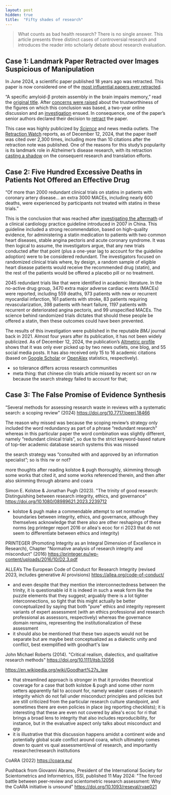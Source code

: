 ```yaml
---
layout: post
hidden: true
title:  "Fifty shades of research"
---
```


<!---
Doctoral Seminar, Collaborative Specialization in Global Health
CHL5701H Syllabus [fall 2024/winter 2025]

First Assignment
i) All students will be required to prepare an article for submission to Juxtaposition
(https://juxtamagazine.org/) or another publication venue of your choice (e.g.
DLSPH’s Centre for Global Health’s newsletter, the Conversation, etc.) in
consultation with the instructor. The objective of this assignment is to develop skills
for communicating research to non-academic audiences. Students are encouraged
to consider articles related to current events, talks, symposia, and their own
research. Please submit to the instructor by December 12th, 2024 at the latest for
feedback before submitting to the publication venue. 
--->

> What counts as bad health research? There is no single answer. This article presents three distinct cases of controversial research and introduces the reader into scholarly debate about research evaluation.

## Case 1: Landmark Paper Retracted over Images Suspicious of Manipulation

In June 2024, a scientific paper published 18 years ago was retracted. This paper is now considered one of the [most influential papers ever retracted](https://retractionwatch.com/the-retraction-watch-leaderboard/top-10-most-highly-cited-retracted-papers/).

“A specific amyloid-β protein assembly in the brain impairs memory,” read the [original title](https://doi.org/10.1038/nature04533). After [concerns were raised](https://pubpeer.com/publications/8FF7E6996524B73ACB4A9EF5C0AACF#) about the trustworthiness of the figures on which this conclusion was based, a two-year online discussion and an [investigation](https://www.science.org/content/article/potential-fabrication-research-images-threatens-key-theory-alzheimers-disease) ensued. In consequence, one of the paper’s senior authors declared their decision to [retract](https://doi.org/10.1038/s41586-024-07691-8) the paper.

This case was highly publicized by _[Science](https://www.science.org/content/article/researchers-plan-retract-landmark-alzheimers-paper-containing-doctored-images)_ and news media outlets. The [Retraction Watch](https://retractionwatch.com/the-retraction-watch-leaderboard/top-10-most-highly-cited-retracted-papers/) reports, as of December 12, 2024, that the paper itself was cited over 2,300 times, including more than 10 citations after the retraction note was published. One of the reasons for this study’s popularity is its landmark role in Alzheimer’s disease research, with its retraction [casting a shadow](https://en.wikipedia.org/wiki/Sylvain_Lesn%C3%A9#Impact_on_Alzheimer's_research) on the consequent research and translation efforts.

## Case 2: Five Hundred Excessive Deaths in Patients Not Offered an Effective Drug

“Of more than 2000 redundant clinical trials on statins in patients with coronary artery disease… an extra 3000 MACEs, including nearly 600 deaths, were experienced by participants not treated with statins in these trials.”

This is the conclusion that was reached after [investigating the aftermath](https://doi.org/10.1136/bmj.n48 ) of a clinical cardiology practice guideline introduced in 2007 in China. This guideline included a strong recommendation, based on high-quality evidence, for administering a statin medication to patients with two common heart diseases, stable angina pectoris and acute coronary syndrome. It was then logical to assume, the investigators argue, that any new trials conducted after that point (plus a one-year lag to account for the guideline adoption) were to be considered redundant. The investigators focused on randomized clinical trials where, by design, a random sample of eligible heart disease patients would receive the recommended drug (statin), and the rest of the patients would be offered a placebo pill or no treatment.

2045 redundant trials like that were identified in academic literature. In the no-active drug group, 3470 extra major adverse cardiac events (MACEs) were reported, including 559 deaths, 973 patients with new or recurrent myocardial infarction, 161 patients with stroke, 83 patients requiring revascularization, 398 patients with heart failure, 1197 patients with recurrent or deteriorated angina pectoris, and 99 unspecified MACEs. The science behind randomized trials dictates that should these people be offered a statin, then these outcomes could have been prevented.

The results of this investigation were published in the reputable _BMJ_ journal back in 2021. Almost four years after its publication, it has not been widely publicized. As of December 12, 2024, the publication’s [Altmetric profile](https://www.altmetric.com/details/99262997) shows that it was only ever picked up by two news outlets, one blog, and 55 social media posts. It has also received only 15 to 16 academic citations (based on [Google Scholar](https://scholar.google.com/scholar?cites=13369986014045436949) or [OpenAlex](https://openalex.org/works?filter=cites%3Aw3129053163) statistics, respectively).

- so tolerance differs across research communities
- meta thing: that chinese clin trials article missed by recent scr on rw because the search strategy failed to account for that;

## Case 3: The False Promise of Evidence Synthesis

“Several methods for assessing research waste in reviews with a systematic search: a scoping review” (2024) https://doi.org/10.7717/peerj.18466

The reason why missed was because the scoping review’s strategy only included the word redundancy as part of a phrase “redundant research” whereas in this particular paper the word combination was slightly different, namely “redundant clinical trials”, so due to the strict keyword-based nature of top-tier academic database search systems this was missed

the search strategy was “consulted with and approved by an information specialist”; so is this rw or not?
<!---probably won't talk about this because this is going too niche for a wide audience
- (?) maybe to throw in some words about 'the false promise of meta-research', eg the covid nma lnma case or scandal or irreproducibility of sys revs - but this may be too niche for an article for broad audience--->
<!---lacking evidence to support these claims
- (?) elements of traditionalism and witch hunting to what is condemned more, historically what was easier and more socially favorable to condemn, may be more often condemned - 
--->
<!---pretty obvious
- so this is all about research cultures
--->
<!---pretty niche too but will maybe include somewhere
- in the context of my own phd thesis research where we want to build a tool to measure research waste, this begins to emerge as the more and more wicked to me
--->

more thoughts after reading kolstoe & pugh thoroughly, skimming through some works that cited it, and some works referenced therein, and then after also skimming through abramo and coara

Simon E. Kolstoe & Jonathan Pugh (2023). "The trinity of good research: Distinguishing between research integrity, ethics, and governance" https://doi.org/10.1080/08989621.2023.2239712

- kolstoe & pugh make a commendable attempt to set normative boundaries between integrity, ethics, and governance, although they themselves acknowledge that there also are other reshapings of these norms (eg printeger report 2016 or allea's ecoc for ri 2023 that do not seem to differentiate between ethics and integrity)

PRINTEGER (Promoting Integrity as an Integral Dimension of Excellence in Research), Chapter "Normative analysis of research integrity and misconduct" (2016) https://printeger.eu/wp-content/uploads/2016/10/D2.3.pdf

ALLEA’s The European Code of Conduct for Research Integrity (revised 2023, includes generative AI provisions) https://allea.org/code-of-conduct/

- and even despite that they mention the interconnectedness between the trinity, it is questionable id it is indeed in such a weak form like the puzzle elements that they suggest; arguably there is a lot tighter interconnections, so tight that this might actually be better conceptualized by saying that both "pure" ethics and integrity represent variants of expert assessment (with an ethics professional and research professional as assessors, respectively) whereas the governance domain remains, representing the institutionalization of these assessment
- it should also be mentioned that these two aspects would not be separate but are maybe best conceptualized as a dialectic unity and conflict, best exemplified with goodhart's law

John Michael Roberts (2014). "Critical realism, dialectics, and qualitative research methods" https://doi.org/10.1111/jtsb.12056

https://en.wikipedia.org/wiki/Goodhart%27s_law

- that streamlined approach is stronger in that it provides theoretical coverage for a case that both kolstoe & pugh and some other norm setters apparently fail to account for, namely weaker cases of research integrity which do not fall under misconduct principles and policies but are still criticized from the particular research culture standpoint, and sometimes there are even policies in place (eg reporting checklists); it is interesting that these are even not covered by allea's ecoc for ri that brings a broad lens to integrity that also includes reproducibility, for instance, but in the evaluative aspect only talks about misconduct and qrp
- it is illustrative that this discussion happens amidst a continent wide and potentially global scale conflict around coara, which ultimately comes down to quant vs qual assessment/eval of research, and importantly researcher/research institutions

CoARA (2022) https://coara.eu/

Pushback from Giovanni Abramo, President of the International Society for Scientometrics and Informetrics, ISSI, published 11 May 2024: "The forced battle between peer-review and scientometric research assessment: Why the CoARA initiative is unsound" https://doi.org/10.1093/reseval/rvae021

<!---probably won't talk about this because this is too theoretical for a wide audience
- so generalizing on all that, there are apparently two axes here when talking about shades of research. one axis, let it be X axis to mimic the domain of the "research shades function", is the moral to evaluative intent, so it's whether we're just saying something is right or wrong or want to point fingers, or someplace in between. The Y axis, or this sort of codomain of this intent is the actual implementation which is a spectrum from fully pep talk starus or informal to fully institutionalized. so i argue that all kinds of axiologic judgments about research, or researchERs or research systems for that matter, that is, any attempts to add a measurement dimension to research, can be mapped someplace on that XY coordinate map.
- it's funny that all that only makes sense when we think we know what research is vs non research, eg the demarcation problem. if we also wanted to account for that we would need to add a third, Z axis here that would "measure" how research-y or unresearch-y this or that research-related thing really is (and i'm not saying only scientific/unscientific because i assume that there is also some discussion space around research being broader than science and also encompassing eg r&d within for profit companies, or mythbusters kind of entertainment, or whatever)
--->
